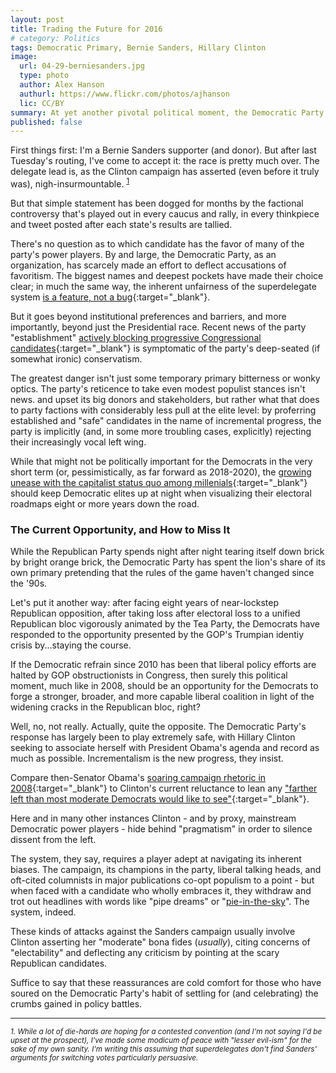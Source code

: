 ```yaml
---
layout: post
title: Trading the Future for 2016
# category: Politics
tags: Democratic Primary, Bernie Sanders, Hillary Clinton
image:
  url: 04-29-berniesanders.jpg
  type: photo
  author: Alex Hanson
  authurl: https://www.flickr.com/photos/ajhanson
  lic: CC/BY
summary: At yet another pivotal political moment, the Democratic Party pays lip service to populist currents and reinforces the status quo at its own peril.
published: false
---
```


First things first: I'm a Bernie Sanders supporter (and donor). But after last Tuesday's routing, I've come to accept it: the race is pretty much over. The delegate lead is, as the Clinton campaign has asserted (even before it truly was), nigh-insurmountable.
<sup>[1](#fn1)</sup>

But that simple statement has been dogged for months by the factional controversy that's played out in every caucus and rally, in every thinkpiece and tweet posted after each state's results are tallied.

There's no question as to which candidate has the favor of many of the party's power players. By and large, the Democratic Party, as an organization, has scarcely made an effort to deflect accusations of favoritism. The biggest names and deepest pockets have made their choice clear; in much the same way, the inherent unfairness of the superdelegate system [is a feature, not a bug][1]{:target="_blank"}. 

But it goes beyond institutional preferences and barriers, and more importantly, beyond just the Presidential race. Recent news of the party "establishment" [actively blocking progressive Congressional candidates][2]{:target="_blank"} is symptomatic of the party's deep-seated (if somewhat ironic) conservatism.

The greatest danger isn't just some temporary primary bitterness or wonky optics. The party's reticence to take even modest populist stances isn't news. and upset its big donors and stakeholders, but rather what that does to party factions with considerably less pull at the elite level: by proferring established and "safe" candidates in the name of incremental progress, the party is implicitly (and, in some more troubling cases, explicitly) rejecting their increasingly vocal left wing.

While that might not be politically important for the Democrats in the very short term (or, pessimistically, as far forward as 2018-2020), the [growing unease with the capitalist status quo among millenials][3]{:target="_blank"} should keep Democratic elites up at night when visualizing their electoral roadmaps eight or more years down the road.

### The Current Opportunity, and How to Miss It ###

While the Republican Party spends night after night tearing itself down brick by bright orange brick, the Democratic Party has spent the lion's share of its own primary pretending that the rules of the game haven't changed since the '90s.

Let's put it another way: after facing eight years of near-lockstep Republican opposition, after taking loss after electoral loss to a unified Republican bloc vigorously animated by the Tea Party, the Democrats have responded to the opportunity presented by the GOP's Trumpian identiy crisis by...staying the course.

If the Democratic refrain since 2010 has been that liberal policy efforts are halted by GOP obstructionists in Congress, then surely this political moment, much like in 2008, should be an opportunity for the Democrats to forge a stronger, broader, and more capable liberal coalition in light of the widening cracks in the Republican bloc, right?

Well, no, not really. Actually, quite the opposite. The Democratic Party's response has largely been to play extremely safe, with Hillary Clinton seeking to associate herself with President Obama's agenda and record as much as possible. Incrementalism is the new progress, they insist.

Compare then-Senator Obama's [soaring campaign rhetoric in 2008][4]{:target="_blank"} to Clinton's current reluctance to lean any ["farther left than most moderate Democrats would like to see"][5]{:target="_blank"}.

Here and in many other instances Clinton - and by proxy, mainstream Democratic power players - hide behind "pragmatism" in order to silence dissent from the left. 

The system, they say, requires a player adept at navigating its inherent biases. The campaign, its champions in the party, liberal talking heads, and oft-cited columnists in major publications co-opt populism to a point - but when faced with a candidate who wholly embraces it, they withdraw and trot out headlines with words like "pipe dreams" or "[pie-in-the-sky][6]". The system, indeed.

These kinds of attacks against the Sanders campaign usually involve Clinton asserting her "moderate" bona fides (_usually_), citing concerns of "electability" and deflecting any criticism by pointing at the scary Republican candidates.

Suffice to say that these reassurances are cold comfort for those who have soured on the Democratic Party's habit of settling for (and celebrating) the crumbs gained in policy battles.





- - - -

<a name="fn1"></a><small><em>1. While a lot of die-hards are hoping for a contested convention (and I'm not saying I'd be upset at the prospect), I've made some modicum of peace with "lesser evil-ism" for the sake of my own sanity. I'm writing this assuming that superdelegates don't find Sanders' arguments for switching votes particularly persuasive.</em></small>


[1]: http://www.vox.com/2016/2/11/10969120/superdelegates-clinton-sanders-democrats
[2]: https://medium.com/@stevepwrites/too-many-progressives-are-on-the-wrong-side-of-history-in-the-maryland-u-s-senate-race-63682c0bb160
[3]: https://www.washingtonpost.com/news/wonk/wp/2016/04/26/a-majority-of-millennials-now-reject-capitalism-poll-shows/
[4]: http://www.nytimes.com/2008/01/08/us/politics/08text-obama.html
[5]: http://thehill.com/homenews/campaign/278074-clinton-to-take-hard-line-with-sanders-say-allies
[6]: http://www.cnn.com/2016/03/29/politics/hillary-clinton-bernie-sanders-wisconsin/